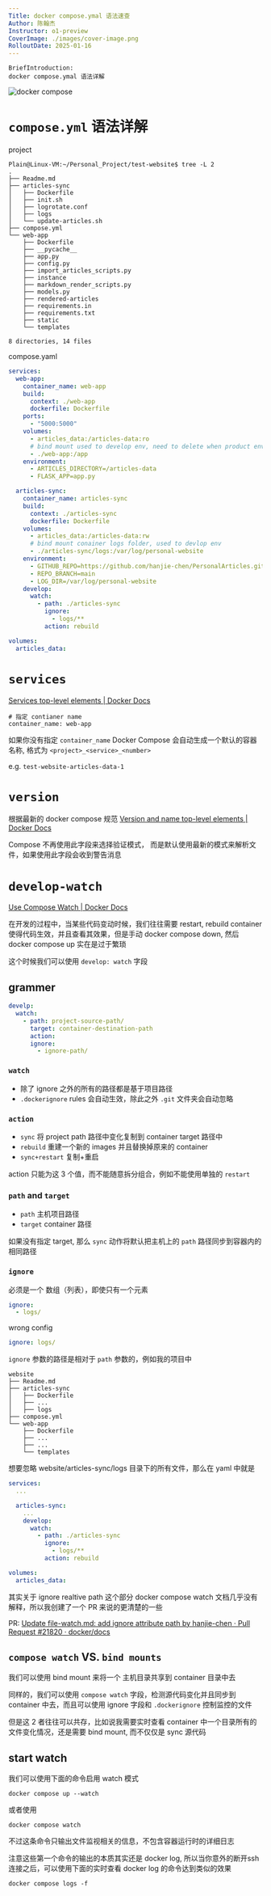 ```yaml
---
Title: docker compose.ymal 语法速查
Author: 陈翰杰
Instructor: o1-preview
CoverImage: ./images/cover-image.png
RolloutDate: 2025-01-16
---
```


```
BriefIntroduction: 
docker compose.ymal 语法详解
```

<!-- split -->

![docker compose](./images/cover-image.png)

# `compose.yml` 语法详解

project

```shell
Plain@Linux-VM:~/Personal_Project/test-website$ tree -L 2
.
├── Readme.md
├── articles-sync
│   ├── Dockerfile
│   ├── init.sh
│   ├── logrotate.conf
│   ├── logs
│   └── update-articles.sh
├── compose.yml
└── web-app
    ├── Dockerfile
    ├── __pycache__
    ├── app.py
    ├── config.py
    ├── import_articles_scripts.py
    ├── instance
    ├── markdown_render_scripts.py
    ├── models.py
    ├── rendered-articles
    ├── requirements.in
    ├── requirements.txt
    ├── static
    └── templates

8 directories, 14 files
```

compose.yaml

```yaml
services:
  web-app:
    container_name: web-app
    build:
      context: ./web-app
      dockerfile: Dockerfile
    ports:
      - "5000:5000"
    volumes:
      - articles_data:/articles-data:ro
      # bind mount used to develop env, need to delete when product env
      - ./web-app:/app
    environment:
      - ARTICLES_DIRECTORY=/articles-data
      - FLASK_APP=app.py

  articles-sync:
    container_name: articles-sync
    build:
      context: ./articles-sync
      dockerfile: Dockerfile
    volumes:
      - articles_data:/articles-data:rw
      # bind mount conainer logs folder, used to devlop env
      - ./articles-sync/logs:/var/log/personal-website
    environment:
      - GITHUB_REPO=https://github.com/hanjie-chen/PersonalArticles.git
      - REPO_BRANCH=main
      - LOG_DIR=/var/log/personal-website
    develop:
      watch:
        - path: ./articles-sync
          ignore:
            - logs/**
          action: rebuild

volumes:
  articles_data:
```

# `services`

[Services top-level elements | Docker Docs](https://docs.docker.com/reference/compose-file/services/)

```
# 指定 contianer name
container_name: web-app
```

如果你没有指定 `container_name` Docker Compose 会自动生成一个默认的容器名称, 格式为 `<project>_<service>_<number>`

e.g. `test-website-articles-data-1 `

# `version`

根据最新的 docker compose 规范 [Version and name top-level elements | Docker Docs](https://docs.docker.com/reference/compose-file/version-and-name/)

Compose 不再使用此字段来选择验证模式， 而是默认使用最新的模式来解析文件，如果使用此字段会收到警告消息

# `develop-watch`

[Use Compose Watch | Docker Docs](https://docs.docker.com/compose/how-tos/file-watch/)

在开发的过程中，当某些代码变动时候，我们往往需要 restart, rebuild container 使得代码生效，并且查看其效果，但是手动 docker compose down, 然后 docker compose up 实在是过于繁琐

这个时候我们可以使用 `develop: watch` 字段

## grammer

```yaml
develp:
  watch:
    - path: project-source-path/
      target: container-destination-path
      action: 
      ignore:
        - ignore-path/
```

### `watch`

- 除了 ignore 之外的所有的路径都是基于项目路径
- `.dockerignore` rules 会自动生效，除此之外 `.git` 文件夹会自动忽略

### `action`

- `sync` 将 project path 路径中变化复制到 container target 路径中
- `rebuild` 重建一个新的 images 并且替换掉原来的 container
- `sync+restart` 复制+重启

action 只能为这 3 个值，而不能随意拆分组合，例如不能使用单独的 `restart` 

### `path` and  `target`

- `path` 主机项目路径
- `target` container 路径

如果没有指定 target, 那么 `sync` 动作将默认把主机上的 `path` 路径同步到容器内的相同路径

### `ignore`

必须是一个 数组（列表），即使只有一个元素

```yaml
ignore:
  - logs/
```

wrong config

```yaml
ignore: logs/
```

`ignore` 参数的路径是相对于 `path` 参数的，例如我的项目中

```shell
website
├── Readme.md
├── articles-sync
│   ├── Dockerfile
│   ├── ...
│   ├── logs
├── compose.yml
└── web-app
    ├── Dockerfile
    ├── ...
    ├── ...
    └── templates
```

想要忽略 website/articles-sync/logs 目录下的所有文件，那么在 yaml 中就是

```yaml
services:
  ...

  articles-sync:
    ...
    develop:
      watch:
        - path: ./articles-sync
          ignore:
            - logs/**
          action: rebuild

volumes:
  articles_data:
```

其实关于 ignore realtive path 这个部分 docker compose watch 文档几乎没有解释，所以我创建了一个 PR 来说的更清楚的一些

PR: [Update file-watch.md: add ignore attribute path by hanjie-chen · Pull Request #21820 · docker/docs](https://github.com/docker/docs/pull/21820)

## `compose watch` VS. `bind mounts`

我们可以使用 bind mount 来将一个 主机目录共享到 container 目录中去

同样的，我们可以使用 `compose watch` 字段，检测源代码变化并且同步到 container 中去，而且可以使用 ignore 字段和 `.dockerignore` 控制监控的文件

但是这 2 者往往可以共存，比如说我需要实时查看 container 中一个目录所有的文件变化情况，还是需要 bind mount, 而不仅仅是 sync 源代码

## start watch

我们可以使用下面的命令启用 watch 模式

```shell
docker compose up --watch
```

或者使用

```shell
docker compose watch
```

不过这条命令只输出文件监视相关的信息，不包含容器运行时的详细日志

注意这些第一个命令的输出的本质其实还是 docker log, 所以当你意外的断开ssh 连接之后，可以使用下面的实时查看 docker log 的命令达到类似的效果

```shell
docker compose logs -f
```

